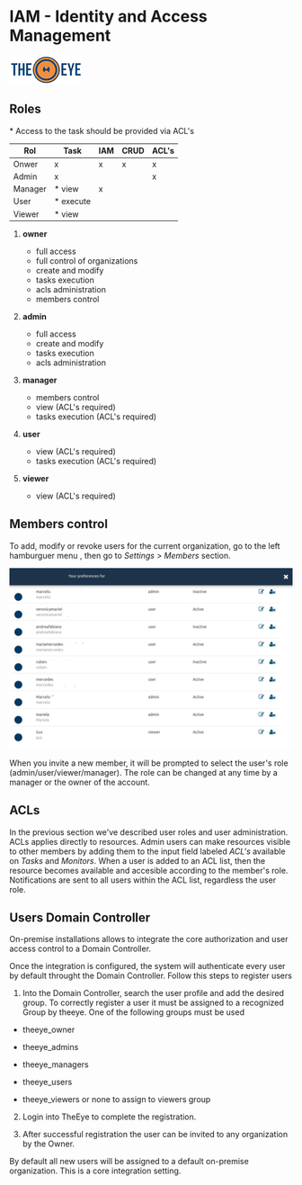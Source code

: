 # IAM - Identity and Access Management

[![theeye.io](../images/logo-theeye-theOeye-logo2.png)](https://theeye.io/en/index.html)

## Roles

\* Access to the task should be provided via ACL's


 | Rol     | Task       | IAM   | CRUD  | ACL's | 
 | -----   | -----      | ----- | ----- | ----- | 
 | Onwer   | x          | x     | x     | x     | 
 | Admin   | x          |       |       | x     | 
 | Manager | \* view    | x     |       |       | 
 | User    | \* execute |       |       |       | 
 | Viewer  | \* view    |       |       |       | 


1. **owner**

    * full access
    * full control of organizations
    * create and modify
    * tasks execution
    * acls administration
    * members control

2. **admin**

    * full access
    * create and modify
    * tasks execution
    * acls administration

3. **manager**

    * members control
    * view (ACL's required)
    * tasks execution (ACL's required)
      
4. **user**

    * view (ACL's required)
    * tasks execution (ACL's required)

5. **viewer**

    * view (ACL's required)


## Members control

To add, modify or revoke users for the current organization, go to the left hamburguer menu , then go to _Settings_ > _Members_ section.

![](../images/members.png)


When you invite a new member, it will be prompted to select the user's role \(admin/user/viewer/manager\).
The role can be changed at any time by a manager or the owner of the account.

## ACLs

In the previous section we've described user roles and user administration.
ACLs applies directly to resources.
Admin users can make resources visible to other members by adding them to the input field labeled _ACL's_ available on _Tasks_ and _Monitors_.
When a user is added to an ACL list, then the resource becomes available and accesible according to the member's role.
Notifications are sent to all users within the ACL list, regardless the user role.


## Users Domain Controller

On-premise installations allows to integrate the core authorization and user access control to a Domain Controller.

Once the integration is configured, the system will authenticate every user by default throught the Domain Controller.
Follow this steps to register users

1. Into the Domain Controller, search the user profile and add the desired group.
To correctly register a user it must be assigned to a recognized Group by theeye.
One of the following groups must be used

  * theeye_owner     
  * theeye_admins     
  * theeye_managers    
  * theeye_users   

  * theeye_viewers or none to assign to viewers group



2. Login into TheEye to complete the registration.

3. After successful registration the user can be invited to any organization by the Owner.


By default all new users will be assigned to a default on-premise organization. This is a core integration setting.
